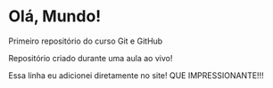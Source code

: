 # Olá, Mundo!
 Primeiro repositório do curso Git e GitHub

 Repositório criado durante uma aula ao vivo!

Essa linha eu adicionei diretamente no site! QUE IMPRESSIONANTE!!!
